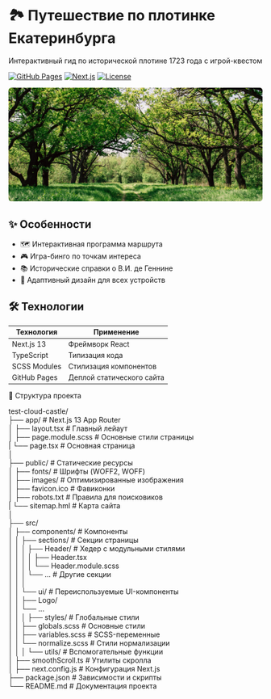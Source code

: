# 🏞️ Путешествие по плотинке Екатеринбурга

Интерактивный гид по исторической плотине 1723 года с игрой-квестом

[![GitHub Pages](https://img.shields.io/badge/🌐-GitHub_Pages-blue?style=flat-square)](https://yarillo209120.github.io/test-cloud-castle)
[![Next.js](https://img.shields.io/badge/Next.js-13.3.0-black?style=flat-square&logo=vercel)](https://nextjs.org/)
[![License](https://img.shields.io/badge/license-MIT-green?style=flat-square)](LICENSE)

<div align="center">
  <img src="public/images/og-preview.webp" width="600" alt="Превью проекта">
</div>


## ✨ Особенности

- 🗺️ Интерактивная программа маршрута
- 🎮 Игра-бинго по точкам интереса
- 📚 Исторические справки о В.И. де Геннине
- 📱 Адаптивный дизайн для всех устройств


## 🛠️ Технологии

| Технология       | Применение                     |
|------------------|--------------------------------|
| Next.js 13       | Фреймворк React               |
| TypeScript       | Типизация кода                |
| SCSS Modules     | Стилизация компонентов        |
| GitHub Pages     | Деплой статического сайта     |


🎨 Структура проекта

test-cloud-castle/<br>
├── app/                    # Next.js 13 App Router<br>
│   ├── layout.tsx          # Главный лейаут<br>
│   ├── page.module.scss    # Основные стили страницы<br>
|   └── page.tsx            # Основная страница<br>
│<br>
├── public/                 # Статические ресурсы<br>
│   ├── fonts/              # Шрифты (WOFF2, WOFF)<br>
│   ├── images/             # Оптимизированные изображения<br>
│   ├── favicon.ico         # Фавиконки<br>
│   ├── robots.txt          # Правила для поисковиков<br>
|   └── sitemap.hml         # Карта сайта<br>
│<br>
├── src/<br>
│   ├── components/         # Компоненты<br>
│   │   ├── sections/       # Секции страницы<br>
│   │   │   ├── Header/     # Хедер с модульными стилями<br>
│   │   │   │   ├── Header.tsx<br>
│   │   │   │   └── Header.module.scss<br>
│   │   │   └── ...         # Другие секции<br>
│   │   │<br>
│   │   └── ui/             # Переиспользуемые UI-компоненты<br>
│   │       ├── Logo/<br>
│   │       └── ...<br>
│   │
│   ├── styles/             # Глобальные стили<br>
│   │   ├── globals.scss    # Основные стили<br>
│   │   ├── variables.scss  # SCSS-переменные<br>
│   │   └── normalize.scss  # Стили нормализации<br>
│   │
│   └── utils/              # Вспомогательные функции<br>
│       ├── smoothScroll.ts # Утилиты скролла<br>
│
├── next.config.js          # Конфигурация Next.js<br>
├── package.json            # Зависимости и скрипты<br>
└── README.md               # Документация проекта<br>
